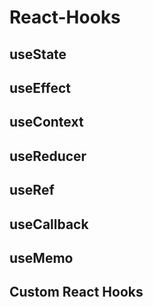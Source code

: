 # React-Hooks

## useState

## useEffect

## useContext

## useReducer

## useRef

## useCallback

## useMemo

## Custom React Hooks

